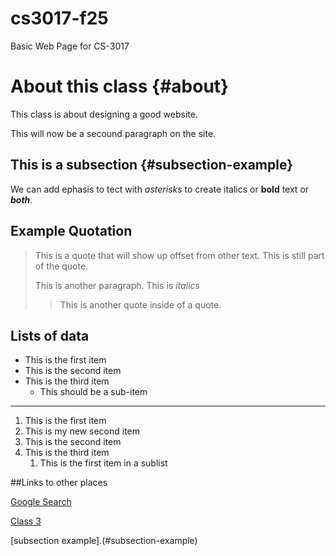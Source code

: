 # cs3017-f25
Basic Web Page for CS-3017

# About this class {#about}
This class is about designing a good website.

This will now be a secound paragraph on the site.

## This is a subsection {#subsection-example}
We can add ephasis to tect with *asterisks* to create italics or **bold** text or ***both***. 

## Example Quotation
> This is a quote that will show up offset from other text.
> This is still part of the quote.
>
> This is another paragraph. This is *italics*
>
> >This is another quote inside of a quote.

## Lists of data

+ This is the first item
+ This is the second item
+ This is the third item
    + This should be a sub-item

-----------------------------------------------------------------
  
1. This is the first item
2. This is my new second item
3. This is the second item
4. This is the third item
     1. This is the first item in a sublist

##Links to other places

[Google Search](https://google.com)

[Class 3](class3) 

[subsection example].(#subsection-example)
